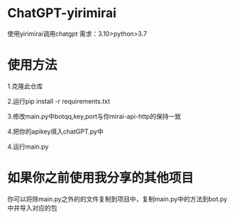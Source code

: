 # ChatGPT-yirimirai
使用yirimirai调用chatgpt
需求：3.10>python>3.7
# 使用方法

  1.克隆此仓库
  
  2.运行pip install -r requirements.txt
  
  3.修改main.py中botqq,key,port与你mirai-api-http的保持一致
  
  4.把你的apikey填入chatGPT.py中
  
  4.运行main.py
# 如果你之前使用我分享的其他项目
  你可以将除main.py之外的的文件复制到项目中，复制main.py中的方法到bot.py中并导入对应的包
